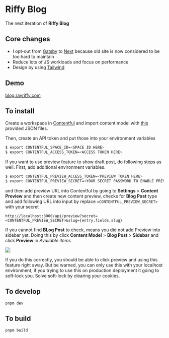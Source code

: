 Riffy Blog
===

The next iteration of **Riffy Blog**

Core changes
---

- I opt-out from [Gatsby](https://gatsbyjs.com) to [Next](https:/nextjs.org) because old site is now considered to be too hard to maintain
- Reduce lots of JS workloads and focus on performance
- Design by using [Tailwind](https://tailwindcss.com)

Demo
---

[blog.rayriffy.com](https://blog.rayriffy.com)

To install
---

Create a workspace in [Contentful](https://contentful.com/) and import content model with [this](model/contentful.json) provided JSON files.

Then, create an API token and put those into your environment variables

```sh
$ export CONTENTFUL_SPACE_ID=<SPACE ID HERE>
$ export CONTENTFUL_ACCESS_TOKEN=<ACCESS TOKEN HERE>
```

If you want to use preview feature to show draft post, do following steps as well. First, add additional environment variables.

```sh
$ export CONTENTFUL_PREVIEW_ACCESS_TOKEN=<PREVIEW TOKEN HERE>
$ export CONTENTFUL_PREVIEW_SECRET=<YOUR SECRET PASSWORD TO ENABLE PREVIEW MODE>
```

and then add preview URL into Contentful by going to **Settings** > **Content Preview** and then create new content preview, checks for **Blog Post** type and add following URL into input by replace `<CONTENTFUL_PREVIEW_SECRET>` with your secret

```
http://localhost:3000/api/preview?secret=<CONTENTFUL_PREVIEW_SECRET>&slug={entry.fields.slug}
```

If you cannot find **BLog Post** to check, means you did not add Preview into sidebar yet. Doing this by click **Content Model** > **Blog Post** > **Sidebar** and click **Preview** in *Available items*

![](https://storage.rayriffy.com/files/image/421136F1-ADA0-4398-B4CA-1B2860727F56.jpeg)

If you do this correctly, you should be able to click preview and using this feature right away. But be warned, you can only use this with your localhost environment, if you trying to use this on production deployment it going to soft-lock you. Solve soft-lock by clearing your cookies.



To develop
---

```
pnpm dev
```

To build
---

```
pnpm build
```
